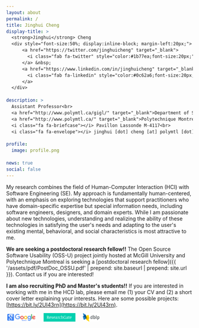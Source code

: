 ```yaml
---
layout: about
permalink: /
title: Jinghui Cheng
display-title: >
  <strong>Jinghui</strong> Cheng
  <div style="font-size:50%; display:inline-block; margin-left:20px;">
      <a href="https://twitter.com/jinghuicheng" target="_blank">
        <i class="fab fa-twitter" style="color:#1b77ea;font-size:20px;"></i>
      </a> &nbsp;
      <a href="https://www.linkedin.com/in/jinghuicheng" target="_blank">
        <i class="fab fa-linkedin" style="color:#0c62a6;font-size:20px;"></i>
      </a>
  </div>

description: >
  Assistant Professor<br>
  <a href="http://www.polymtl.ca/gigl/" target="_blank">Department of Software and Computer Engineering</a><br>
  <a href="http://www.polymtl.ca/" target="_blank">Polytechnique Montréal</a><br>
  <i class="fa fa-briefcase"></i> Pavillon Lassonde M-4117<br>
  <i class="fa fa-envelope"></i> jinghui [dot] cheng [at] polymtl [dot] ca

profile:
  image: profile.png

news: true
social: false
---
```


My research combines the field of Human-Computer Interaction (HCI) with Software Engineering (SE). My approach is fundamentally human-centered, with an emphasis on exploring technologies that support practitioners who have domain-specific expertise but special information needs, including software engineers, designers, and domain experts. While I am passionate about new technologies, understanding and realizing the ability of these technologies in satisfying the user's needs and adapting to the user's existing mental, behavioral, and social characteristics is most attractive to me.

**We are seeking a postdoctoral research fellow!!** The Open Source Software Usability (OSS-U) project jointly hosted at McGill University and Polytechnique Montreal is seeking a [postdoctoral research fellow]({{ '/assets/pdf/PostDoc_OSSU.pdf' | prepend: site.baseurl | prepend: site.url }}). Contact us if you are interested!

**I am also recruiting PhD and Master's students!!** If you are interested in working with me in the HCD lab, please email me (1) your CV and (2) a short cover letter explaining your interests. Here are some possible projects: [https://bit.ly/2UI43rn](https://bit.ly/2UI43rn).

<a target="_blank" href="https://scholar.google.com/citations?user=ebhZJVEAAAAJ"><img alt="Google Scholar Profile" src="assets/img/googlescholar.png" height="23px"/></a> &nbsp; &nbsp;
<a target="_blank" href="https://www.researchgate.net/profile/Jinghui_Cheng"><img alt="ReseachGate Profile" src="assets/img/researchgate.png" height="23px"/></a> &nbsp; &nbsp;
<a target="_blank" href="http://dblp.uni-trier.de/pers/hd/c/Cheng:Jinghui"><img alt="dblp Profile" src="assets/img/dblp.png" height="23px"/></a> &nbsp; &nbsp;
